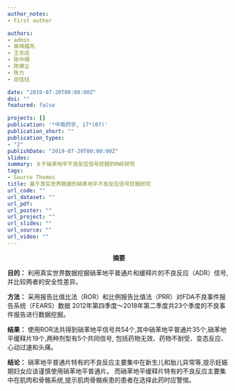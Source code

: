 ```yaml
---
author_notes:
- First author

authors:
- admin
- 章琦蕴芮
- 王志远
- 陈中翎
- 陈拂尘
- 陈力
- 邱佳钰

date: "2019-07-20T00:00:00Z"
doi: ""
featured: false

projects: []
publication: '*中南药学, 17*(07)'
publication_short: ""
publication_types:
- "2"
publishDate: "2019-07-20T00:00:00Z"
slides: 
summary: 关于硝苯地平不良反应信号挖掘的RWE研究
tags:
- Source Themes
title: 基于真实世界数据的硝苯地平不良反应信号挖掘研究
url_code: ""
url_dataset: ""
url_pdf:
url_poster: ""
url_project: ""
url_slides: ""
url_source: ""
url_video: ""
---
```



**<center>摘要</center>**

<font face="黑体">**目的：**</font> 利用真实世界数据挖掘硝苯地平普通片和缓释片的不良反应（ADR）信号,并比较两者的安全性差异。


<font face="黑体">**方法：**</font> 采用报告比值比法（ROR）和比例报告比值法（PRR）对FDA不良事件报告系统（FEARS）数据
2012年第四季度～2018年第二季度共23个季度的不良事件报告进行数据挖掘。

<font face="黑体">**结果：**</font>
使用ROR法共得到硝苯地平信号共54个,其中硝苯地平普通片35个,硝苯地平缓释片19个,两种剂型有5个共同信号,
包括药物无效、药物不耐受、变态反应、心动过速和头痛。

<font face="黑体">**结论：**</font>
硝苯地平普通片特有的不良反应主要集中在新生儿和胎儿异常等,提示妊娠期妇女应该谨慎使用硝苯地平普通片。
而硝苯地平缓释片特有的不良反应主要集中在肌肉和骨骼系统,提示肌肉骨骼疾患的患者在选择此药时应警惕。
